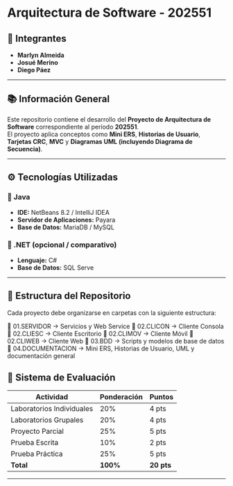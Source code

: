 # Arquitectura de Software -  202551

## 👥 Integrantes
- **Marlyn Almeida**
- **Josué Merino**
- **Diego Páez**

---

## 📚 Información General

Este repositorio contiene el desarrollo del **Proyecto de Arquitectura de Software** correspondiente al período **202551**.  
El proyecto aplica conceptos como **Mini ERS**, **Historias de Usuario**, **Tarjetas CRC**, **MVC** y **Diagramas UML (incluyendo Diagrama de Secuencia)**.

---

## ⚙️ Tecnologías Utilizadas

### 🔹 Java
- **IDE:** NetBeans 8.2 / IntelliJ IDEA  
- **Servidor de Aplicaciones:** Payara 
- **Base de Datos:** MariaDB / MySQL

### 🔹 .NET (opcional / comparativo)
- **Lenguaje:** C#  
- **Base de Datos:** SQL Serve

---

## 🧩 Estructura del Repositorio

Cada proyecto debe organizarse en carpetas con la siguiente estructura:

📁 01.SERVIDOR → Servicios y Web Service
📁 02.CLICON → Cliente Consola
📁 02.CLIESC → Cliente Escritorio
📁 02.CLIMOV → Cliente Móvil
📁 02.CLIWEB → Cliente Web
📁 03.BDD → Scripts y modelos de base de datos
📁 04.DOCUMENTACION → Mini ERS, Historias de Usuario, UML y documentación general

## 🧮 Sistema de Evaluación

| Actividad                 | Ponderación | Puntos |
|---------------------------|--------------|--------|
| Laboratorios Individuales | 20%          | 4 pts  |
| Laboratorios Grupales     | 20%          | 4 pts  |
| Proyecto Parcial          | 25%          | 5 pts  |
| Prueba Escrita            | 10%          | 2 pts  |
| Prueba Práctica           | 25%          | 5 pts  |
| **Total**                 | **100%**     | **20 pts** |

---

